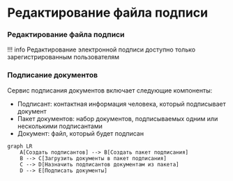 ﻿# Редактирование файла подписи

### Редактирование файла подписи
!!! info
Редактирование электронной подписи доступно только зарегистрированным пользователям

### Подписание документов
Сервис подписания документов включает следующие компоненты:
- Подписант: контактная информация человека, который подписывает документ
- Пакет документов: набор документов, подписываемых одним или несколькими подписантами
- Документ: файл, который будет подписан

```mermaid
graph LR
    A[Создать подписантов] --> B[Создать пакет подписания]
    B --> C[Загрузить документы в пакет подписания]
    C --> D[Назначить подписантов документам из пакета]
    D --> E[Подписать документы]
```

